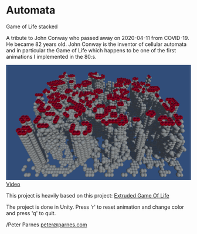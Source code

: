 # Automata
 Game of Life stacked 

A tribute to John Conway who passed away on 2020-04-11 from COVID-19. He became 82 years old. John Conway is the inventor of cellular automata and in particular the Game of Life which happens to be one of the first animations I implemented in the 80:s. 

[![Automata video](Screenshots/AutomataRed1.png) Video](https://www.youtube.com/watch?v=O7mZFoLty7k)

This project is heavily based on this project: [Extruded Game Of Life](https://github.com/keenanwoodall/ExtrudedGameOfLife)

The project is done in Unity. Press 'r' to reset animation and change color and press 'q' to quit. 

/Peter Parnes
peter@parnes.com
